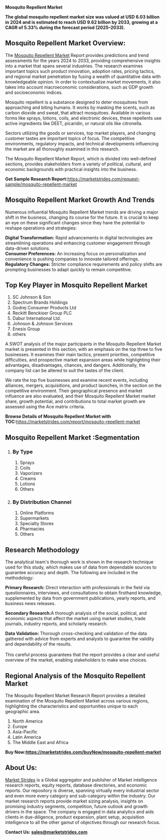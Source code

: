 <p><strong>Mosquito Repellent Market</strong></p>
<p><strong>The global mosquito repellent market size was valued at USD 6.03 billion in 2024 and is estimated to reach USD 9.62 billion by 2033, growing at a CAGR of 5.33% during the forecast period (2025&ndash;2033).</strong></p>
<h2>Mosquito Repellent Market Overview:</h2>
<p>The <a href="https://marketstrides.com/report/mosquito-repellent-market">Mosquito Repellent Market</a> Report provides predictions and trend assessments for the years 2024 to 2033, providing comprehensive insights into a market that spans several industries. The research examines important topics such product innovation, adoption rates, pricing tactics, and regional market penetration by fusing a wealth of quantitative data with knowledgeable opinion. In order to contextualize market movements, it also takes into account macroeconomic considerations, such as GDP growth and socioeconomic indices.</p>
<p>Mosquito repellent is a substance designed to deter mosquitoes from approaching and biting humans. It works by masking the scents, such as carbon dioxide and sweat, that attract mosquitoes. Available in various forms like sprays, lotions, coils, and electronic devices, these repellents use active ingredients like DEET, picaridin, or natural oils like citronella.</p>
<p>Sectors utilizing the goods or services, top market players, and changing customer tastes are important topics of focus. The competitive environments, regulatory impacts, and technical developments influencing the market are all thoroughly examined in this research.</p>
<p>The Mosquito Repellent Market Report, which is divided into well-defined sections, provides stakeholders from a variety of political, cultural, and economic backgrounds with practical insights into the business.</p>
<p><strong>Get Sample Research Report:</strong><a href="https://marketstrides.com/request-sample/mosquito-repellent-market">https://marketstrides.com/request-sample/mosquito-repellent-market</a></p>
<h2>Mosquito Repellent Market Growth And Trends</h2>
<p>Numerous influential Mosquito Repellent Market trends are driving a major shift in the business, changing its course for the future. It is crucial to keep an eye on these significant changes since they have the potential to reshape operations and strategies:</p>
<p><strong>Digital Transformation:</strong> Rapid advancements in digital technologies are streamlining operations and enhancing customer engagement through data-driven solutions.<br /><strong>Consumer Preferences:</strong> An increasing focus on personalization and convenience is pushing companies to innovate tailored offerings.<br /><strong>Regulatory Changes:</strong> Stricter compliance requirements and policy shifts are prompting businesses to adapt quickly to remain competitive.</p>
<h2>Top Key Player in Mosquito Repellent Market</h2>
<ol>
<li>SC Johnson &amp; Son</li>
<li>Spectrum Brands Holdings</li>
<li>Godrej Consumer Products Ltd</li>
<li>Reckitt Benckiser Group PLC</li>
<li>Dabur International Ltd.</li>
<li>Johnson &amp; Johnson Services&nbsp;</li>
<li>Enesis Group</li>
<li>others</li>
</ol>
<p>A SWOT analysis of the major participants in the Mosquito Repellent Market market is presented in this section, with an emphasis on the top three to five businesses. It examines their main tactics, present priorities, competitive difficulties, and prospective market expansion areas while highlighting their advantages, disadvantages, chances, and dangers. Additionally, the company list can be altered to suit the tastes of the client.</p>
<p>We rate the top five businesses and examine recent events, including alliances, mergers, acquisitions, and product launches, in the section on the competitive environment. Their geographical presence and market influence are also evaluated, and their Mosquito Repellent Market market share, growth potential, and contributions to total market growth are assessed using the Ace matrix criteria.</p>
<p><strong>Browse Details of Mosquito Repellent Market with TOC:</strong><a href="https://marketstrides.com/report/mosquito-repellent-market">https://marketstrides.com/report/mosquito-repellent-market</a></p>
<h2>Mosquito Repellent Market :Segmentation</h2>
<ol>
<li>
<h3>By Type</h3>
<ol>
<li>Sprays</li>
<li>Coils</li>
<li>Vaporizers</li>
<li>Creams</li>
<li>Lotions</li>
<li>Others</li>
</ol>
</li>
<li>
<h3>By Distribution Channel</h3>
<ol>
<li>Online Platforms</li>
<li>Supermarkets</li>
<li>Specialty Stores</li>
<li>Pharmacies</li>
<li>Others</li>
</ol>
</li>
</ol>
<h2>Research Methodology</h2>
<p>The analytical team's thorough work is shown in the research technique used for this study, which makes use of data from dependable sources to guarantee accuracy and depth. The following are included in the methodology:</p>
<p><strong>Primary Research:</strong> Direct interaction with professionals in the field via questionnaires, interviews, and consultations to obtain firsthand knowledge, supplemented by data from government publications, yearly reports, and business news releases.</p>
<p><strong>Secondary Research:</strong>A&nbsp;thorough analysis of the social, political, and economic aspects that affect the market using market studies, trade journals, industry reports, and scholarly research.</p>
<p><strong>Data Validation:</strong>&nbsp;Thorough cross-checking and validation of the data gathered with advice from experts and analysts to guarantee the validity and dependability of the results. <br /><br />This careful process guarantees that the report provides a clear and useful overview of the market, enabling stakeholders to make wise choices.</p>
<h2>Regional Analysis of the Mosquito Repellent Market</h2>
<p>The Mosquito Repellent Market Research Report provides a detailed examination of the Mosquito Repellent Market across various regions, highlighting the characteristics and opportunities unique to each geographic area.</p>
<ol>
<li>North America</li>
<li>Europe</li>
<li>Asia-Pacific</li>
<li>Latin America</li>
<li>The Middle East and Africa</li>
</ol>
<p><strong>Buy Now:<a href="https://marketstrides.com/buyNow/mosquito-repellent-market?price=single_price">https://marketstrides.com/buyNow/mosquito-repellent-market</a></strong></p>
<h2>About Us:</h2>
<p><a href="https://marketstrides.com/">Market Strides</a> is a Global aggregator and publisher of Market intelligence research reports, equity reports, database directories, and economic reports. Our repository is diverse, spanning virtually every industrial sector and even more every category and sub-category within the industry. Our market research reports provide market sizing analysis, insights on promising industry segments, competition, future outlook and growth drivers in the space. The company is engaged in data analytics and aids clients in due-diligence, product expansion, plant setup, acquisition intelligence to all the other gamut of objectives through our research focus.</p>
<p><strong>Contact Us: <a href="mailto:sales@marketstrides.com">sales@marketstrides.com</a></strong></p>
